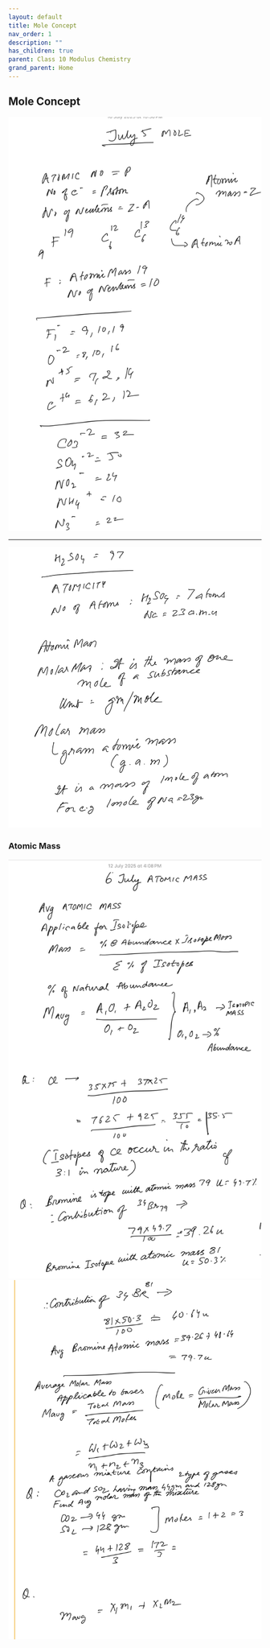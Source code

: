 ```yaml
---
layout: default
title: Mole Concept
nav_order: 1
description: ""
has_children: true
parent: Class 10 Modulus Chemistry
grand_parent: Home
---
```


## Mole Concept

<img src="./images/Chem-mole-5-july-1.1.png"/>

---
<img src="./images/Chem-mole-5-july-1.2.png"/>

### Atomic Mass

<img src="./images/Chem-mole-atomic-mass-6-july-1.png"/>

<img src="./images/Chem-mole-atomic-mass-6-july-2.png"/>

